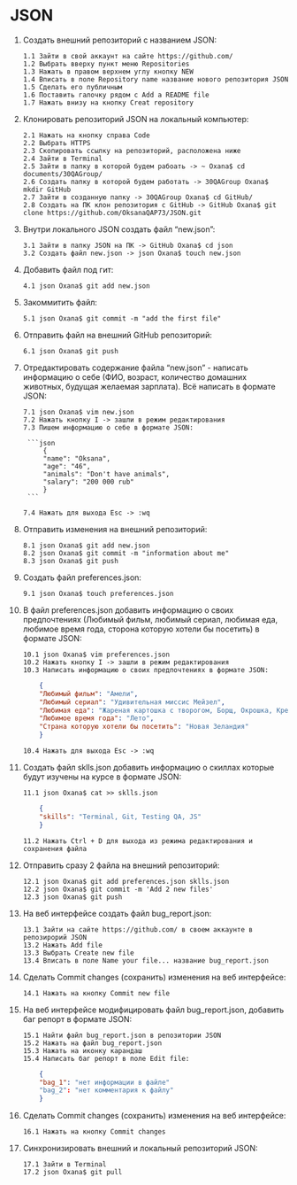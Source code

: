 # JSON
1. Создать внешний репозиторий c названием JSON:
	```
	1.1 Зайти в свой аккаунт на сайте https://github.com/ 
	1.2 Выбрать вверху пункт меню Repositories
	1.3 Нажать в правом верхнем углу кнопку NEW
	1.4 Вписать в поле Repository name название нового репозитория JSON
 	1.5 Сделать его публичным
 	1.6 Поставить галочку рядом с Add a README file
 	1.7 Нажать внизу на кнопку Creat repository
	```
2. Клонировать репозиторий JSON на локальный компьютер:
	```
	2.1 Нажать на кнопку справа Code
	2.2 Выбрать HTTPS
	2.3 Скопировать ссылку на репозиторий, расположена ниже
	2.4 Зайти в Terminal
	2.5 Зайти в папку в которой будем рабоать -> ~ Oxana$ cd documents/30QAGroup/
	2.6 Создать папку в которой будем работать -> 30QAGroup Oxana$ mkdir GitHub
	2.7 Зайти в созданную папку -> 30QAGroup Oxana$ cd GitHub/
	2.8 Создать на ПК клон репозитория c GitHub -> GitHub Oxana$ git clone https://github.com/OksanaQAP73/JSON.git
	```
3. Внутри локального JSON создать файл “new.json”:
	```
	3.1 Зайти в папку JSON на ПК -> GitHub Oxana$ cd json
	3.2 Создать файл new.json -> json Oxana$ touch new.json
	```
4. Добавить файл под гит:
	```
	4.1 json Oxana$ git add new.json
	```
5. Закоммитить файл:
	```
	5.1 json Oxana$ git commit -m "add the first file"
	```
6. Отправить файл на внешний GitHub репозиторий:
	```
	6.1 json Oxana$ git push
	```
7. Отредактировать содержание файла “new.json” - написать информацию о себе (ФИО, возраст, количество домашних животных, будущая желаемая зарплата). Всё написать в формате JSON:
	```
	7.1 json Oxana$ vim new.json
	7.2 Нажать кнопку I -> зашли в режим редактирования
	7.3 Пишем информацию о себе в формате JSON:
	```
		```json
			{
			"name": "Oksana",
			"age": "46",
			"animals": "Don't have animals",
			"salary": "200 000 rub"
			}
		```

	```
	7.4 Нажать для выхода Esc -> :wq
	```
8. Отправить изменения на внешний репозиторий:
	```
	8.1 json Oxana$ git add new.json
	8.2 json Oxana$ git commit -m "information about me"
	8.3 json Oxana$ git push
	```
9. Создать файл preferences.json:
	```
	9.1 json Oxana$ touch preferences.json
	```
10. В файл preferences.json добавить информацию о своих предпочтениях (Любимый фильм, любимый сериал, любимая еда, любимое время года, сторона которую хотели бы посетить) в формате JSON:
	```
	10.1 json Oxana$ vim preferences.json
	10.2 Нажать кнопку I -> зашли в режим редактирования
	10.3 Написать информацию о своих предпочтениях в формате JSON:
	```    
	```json
		{
		"Любимый фильм": "Амели",
		"Любимый сериал": "Удивительная миссис Мейзел",
		"Любимая еда": "Жареная картошка с творогом, Борщ, Окрошка, Креветки",
		"Любимое время года": "Лето",
		"Страна которую хотели бы посетить": "Новая Зеландия"
		}
	```

	```
   	10.4 Нажать для выхода Esc -> :wq
	```
11. Создать файл sklls.json добавить информацию о скиллах которые будут изучены на курсе в формате JSON:
	```
	11.1 json Oxana$ cat >> sklls.json
	```
	```json
		{
		"skills": "Terminal, Git, Testing QA, JS"
		}
	```

	```
	11.2 Нажать Ctrl + D для выхода из режима редактирования и сохранения файла
	```
12. Отправить сразу 2 файла на внешний репозиторий:
	```
	12.1 json Oxana$ git add preferences.json sklls.json
	12.2 json Oxana$ git commit -m 'Add 2 new files'
	12.3 json Oxana$ git push
	```
13. На веб интерфейсе создать файл bug_report.json:
	```
	13.1 Зайти на сайте https://github.com/ в своем аккаунте в репозирорий JSON
	13.2 Нажать Add file
	13.3 Выбрать Create new file
	13.4 Вписать в поле Name your file... название bug_report.json
	```
14. Сделать Commit changes (сохранить) изменения на веб интерфейсе:
	```
	14.1 Нажать на кнопку Commit new file
	```
15. На веб интерфейсе модифицировать файл bug_report.json, добавить баг репорт в формате JSON:
	```
	15.1 Найти файл bug_report.json в репозитории JSON
	15.2 Нажать на файл bug_report.json
	15.3 Нажать на иконку карандаш
	15.4 Написать баг репорт в поле Edit file:
	```
	```json
		{
		"bag_1": "нет информации в файле"
		"bag_2": "нет комментария к файлу"
		}
	```
16. Сделать Commit changes (сохранить) изменения на веб интерфейсе:
	```
	16.1 Нажать на кнопку Commit changes
	```
17. Синхронизировать внешний и локальный репозиторий JSON:
	```
	17.1 Зайти в Terminal
	17.2 json Oxana$ git pull
	```




